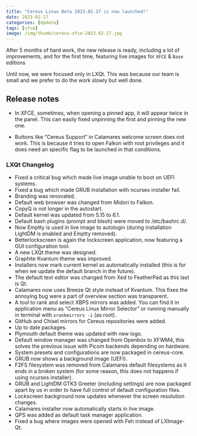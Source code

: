 ```yaml
---
title: "Cereus Linux Beta 2023.02.17 is now launched!"
date: 2023-02-17
categories: [Update]
tags: [xfce]
image: /img/thumb/cereus-xfce-2023.02.17.jpg
---
```


After 5 months of hard work, the new release is ready, including a lot of improvements, and for the first time, featuring live images for `XFCE` & `Base` editions

Until now, we were focused only in LXQt. This was because our team is small and we prefer to do the work slowly but well done.

## Release notes

- In XFCE, sometimes, when opening a pinned app, it will appear twice in the panel. This can easily fixed unpinning the first and pinning the new one.

- Buttons like “Cereus Support” in Calamares welcome screen does not work. This is because it tries to open Falkon with root privileges and it does need an specific flag to be launched in that conditions.

### LXQt Changelog

- Fixed a critical bug which made live image unable to boot on UEFI systems.
- Fixed a bug which made GRUB installation with ncurses installer fail.
- Branding was renovated.
- Default web browser was changed from Midori to Falkon.
- CopyQ is not longer in the autostart.
- Default kernel was updated from 5.15 to 6.1.
- Default bash plugins (prompt and blesh) were moved to /etc/bashrc.d/.
- Now Emptty is used in live image to autologin (during installation LightDM is enabled and Emptty removed).
- Betterlockscreen is again the lockscreen application, now featuring a GUI configuration tool.
- A new LXQt theme was designed.
- Graphite Kvantum theme was improved.
- Installers now mark current kernel as automatically installed (this is for when we update the default branch in the future).
- The default text editor was changed from Xed to FeatherPad as this last is Qt.
- Calamares now uses Breeze Qt style instead of Kvantum. This fixes the annoying bug were a part of overview section was transparent.
- A tool to rank and select XBPS mirrors was added. You can find it in application menu as “Cereus Linux Mirror Selector” or running manually in terminal with `xrankmirrors -i` (as root).
- GitHub and Chisel mirrors for Cereus repositories were added.
- Up to date packages.
- Plymouth default theme was updated with new logo.
- Default window manager was changed from Openbox to XFWM4, this solves the previous issue with Picom backends depending on hardware.
- System presets and configurations are now packaged in cereus-core.
- GRUB now shows a background image (UEFI).
- F2FS filesystem was removed from Calamares default filesystems as it ends in a broken system (for some reason, this does not happens if using ncurses installer).
- GRUB and LightDM GTK3 Greeter (including settings) are now packaged apart by us in order to have full control of default configuration files.
- Lockscreen background now updates whenever the screen resolution changes.
- Calamares installer now automatically starts in live image.
- QPS was added as default task manager application.
- Fixed a bug where images were opened with Feh instead of LXImage-Qt.
